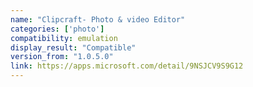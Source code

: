```yaml
---
name: "Clipcraft- Photo & video Editor"
categories: ['photo']
compatibility: emulation
display_result: "Compatible"
version_from: "1.0.5.0"
link: https://apps.microsoft.com/detail/9NSJCV9S9G12
---
```

